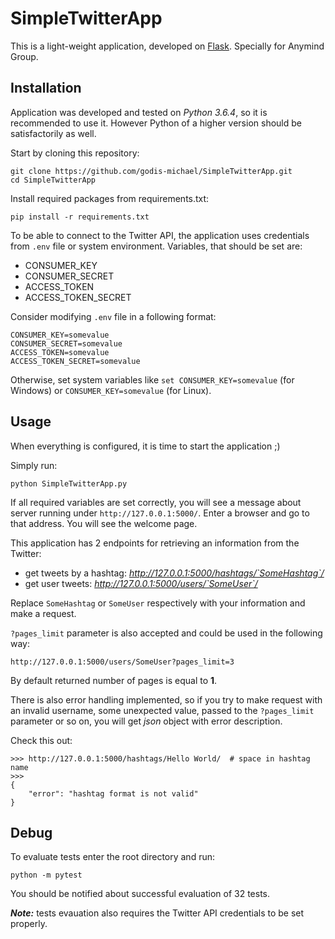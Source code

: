 # SimpleTwitterApp
This is a light-weight application, developed on [Flask](https://github.com/pallets/flask).
Specially for Anymind Group.

## Installation
Application was developed and tested on _Python 3.6.4_, so it is recommended to use it.
However Python of a higher version should be satisfactorily as well.

Start by cloning this repository:

    git clone https://github.com/godis-michael/SimpleTwitterApp.git
    cd SimpleTwitterApp

Install required packages from requirements.txt:
    
    pip install -r requirements.txt
    
To be able to connect to the Twitter API, the application uses credentials from `.env` file or system environment.
Variables, that should be set are:
* CONSUMER_KEY
* CONSUMER_SECRET
* ACCESS_TOKEN
* ACCESS_TOKEN_SECRET

Consider modifying `.env` file in a following format:

    CONSUMER_KEY=somevalue
    CONSUMER_SECRET=somevalue
    ACCESS_TOKEN=somevalue
    ACCESS_TOKEN_SECRET=somevalue
    
Otherwise, set system variables like `set CONSUMER_KEY=somevalue` (for Windows) or `CONSUMER_KEY=somevalue` (for Linux).

## Usage
When everything is configured, it is time to start the application ;)

Simply run:

    python SimpleTwitterApp.py
    
If all required variables are set correctly, you will see a message about server running under `http://127.0.0.1:5000/`.
Enter a browser and go to that address. You will see the welcome page.

This application has 2 endpoints for retrieving an information from the Twitter:
* get tweets by a hashtag: _http://127.0.0.1:5000/hashtags/`SomeHashtag`/_
* get user tweets: _http://127.0.0.1:5000/users/`SomeUser`/_

Replace `SomeHashtag` or `SomeUser` respectively with your information and make a request.

`?pages_limit` parameter is also accepted and could be used in the following way:

    http://127.0.0.1:5000/users/SomeUser?pages_limit=3
    
By default returned number of pages is equal to **1**.

There is also error handling implemented, so if you try to make request with an invalid username, some unexpected value,
passed to the `?pages_limit` parameter or so on, you will get _json_ object with error description.

Check this out:

    >>> http://127.0.0.1:5000/hashtags/Hello World/  # space in hashtag name
    >>>
    {
        "error": "hashtag format is not valid"
    }
    
## Debug
To evaluate tests enter the root directory and run:

    python -m pytest
    
You should be notified about successful evaluation of 32 tests. 

_**Note:**_ tests evauation also requires the Twitter API credentials to be set properly.